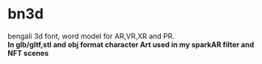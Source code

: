 # bn3d
bengali 3d font, word model for AR,VR,XR and PR. <br>
<b>In glb/gltf,stl and obj format character Art used in my sparkAR filter and NFT scenes
